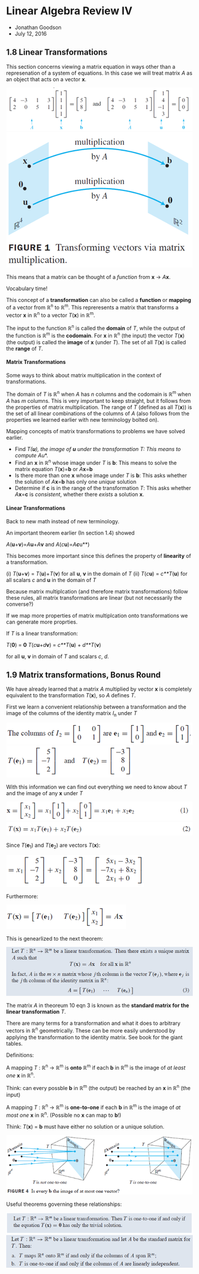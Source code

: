 Linear Algebra Review IV
=======================

- Jonathan Goodson
- July 12, 2016

## 1.8 Linear Transformations

This section concerns viewing a matrix equation in ways other than a represenation of a system of equations. In this case we will treat matrix *A* as an object that acts on a vector **x**.

![action of matrix](img/acting.PNG)
![transformation of vectors](img/mapping.PNG)

This means that a matrix can be thought of a *function* from **x** -> *A***x**. 

Vocabulary time!

This concept of a **transformation** can also be called a **function** or **mapping** of a vector from ℝ<sup>n</sup> to ℝ<sup>m</sup>. This repreresents a matrix that transforms a vector **x** in ℝ<sup>n</sup> to a vector *T*(**x**) in ℝ<sup>m</sup>.

The input to the function  ℝ<sup>n</sup> is called the **domain** of *T*, while the output of the function is  ℝ<sup>m</sup> is the **codomain**. For **x** in  ℝ<sup>n</sup> (the input) the vector *T*(**x**) (the output) is called the **image** of **x** (under *T*). The set of all *T*(**x**) is called the **range** of *T*.

#### Matrix Transformations

Some ways to think about matrix multiplication in the context of transformations.

The domain of *T* is  ℝ<sup>n</sup> when *A* has *n* columns and the codomain is  ℝ<sup>m</sup> when *A* has *m* columns. This is very important to keep straight, but it follows from the properties of matrix multiplication. The range of *T* (defined as all *T*(**x**)) is the set of all linear combinations of the columns of *A* (also follows from the properties we learned earlier with new terminology bolted on).

Mapping concepts of matrix transformations to problems we have solved earlier.

* Find *T(**u**), the image of **u** under the transformation *T*: This means to compute *A***u**.
* Find an **x** in  ℝ<sup>n</sup> whose image under *T* is **b**: This means to solve the matrix equation *T*(**x**)=**b** or *A***x**=**b**
* Is there more than one **x** whose image under *T* is **b**: This asks whether the solution of *A***x**=**b** has only one *unique* solution
* Determine if **c** is in the range of the transformation *T*: This asks whether *A***x**=**c** is *consistent*, whether there *exists* a solution **x**.

#### Linear Transformations

Back to new math instead of new terminology.

An important theorem earlier (In section 1.4) showed 

*A*(**u**+**v**)=*A***u**+*A***v** and *A*(*c***u**)=*A**c***u**)

This becomes more important since this defines the property of **linearity** of a transformation.

(i) *T*(**u**+**v**) = *T*(**u**)+*T*(**v**) for all **u**, **v** in the domain of *T*
(ii) *T*(*c***u**) = *c**T*(**u**) for all scalars *c* and **u** in the domain of *T*

Because matrix multiplcation (and therefore matrix transformations) follow these rules, all matrix transformations are linear (but not necessarily the converse?)

If we map more properties of matrix multiplcation onto transformations we can generate more proprties.

If *T* is a linear transformation:

*T*(**0**) = **0**
*T*(*c***u**+*d***v**) = *c**T*(**u**) + *d**T*(**v**) 

for all **u**, **v** in domain of *T* and scalars *c*, *d*.

## 1.9 Matrix transformations, Bonus Round

We have already learned that a matrix *A* multiplied by vector **x** is completely equivalent to the transformation *T*(**x**), so *A* defines *T*. 

First we learn a convenient relationship between a transformation and the image of the columns of the identity matrix *I*<sub>n</sub> under *T*

 ![Identity matrix definition](img/identity.PNG)
 ![Transformation of identity columns](img/te.PNG)
 
 With this information we can find out everything we need to know about *T* and the image of any **x** under *T*
 
 ![eq1](img/eq1.PNG)
 ![eq2](img/eq2.PNG)
 
 Since *T*(**e**<sub>1</sub>) and *T*(**e**<sub>2</sub>)
 are vectors *T*(**x**):

 ![eq2p](img/eq2p.PNG)
  
 Furthermore:
 
 ![eq2tomat](img/eq2tomat.PNG)
 
This is genearlized to the next theorem:

![t10](img/t10.PNG)

The matrix *A* in theoreum 10 eqn 3 is known as the **standard matrix for the linear transformation** *T*.

There are many terms for a transformation and what it does to arbitrary vectors in ℝ<sup>n</sup> geometrically. These can be more easily understood by applying the transformation to the identity matrix. See book for the giant tables.

Definitions:

A mapping *T* : ℝ<sup>n</sup> -> ℝ<sup>m</sup> is **onto** ℝ<sup>m</sup> if each **b** in ℝ<sup>m</sup> is the image of *at least one* **x** in ℝ<sup>n</sup>.

Think: can every possble **b** in ℝ<sup>m</sup> (the output) be reached by an **x** in ℝ<sup>n</sup> (the input)

A mapping *T* : ℝ<sup>n</sup> -> ℝ<sup>m</sup> is **one-to-one** if each **b** in ℝ<sup>m</sup> is the image of *at most one* **x** in ℝ<sup>n</sup>. (Possible no **x** can map to **b**!)

Think: *T*(**x**) = **b** must have either no solution or a unique solution.

![onto and one-to-one relationships](img/onto_one-to-one.PNG)

Useful theorems governing these relationships:

![t11](img/t11.PNG)
![t12](img/t12.PNG)
